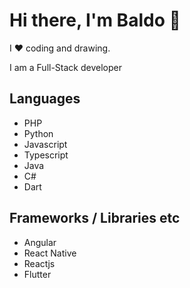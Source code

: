 # Hi there, I'm Baldo 👋

I ❤️ coding and drawing.

I am a Full-Stack developer

## Languages

- PHP
- Python
- Javascript
- Typescript
- Java
- C#
- Dart

## Frameworks / Libraries etc

- Angular
- React Native
- Reactjs
- Flutter
